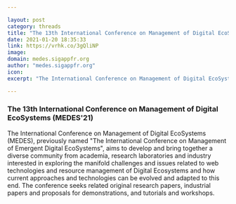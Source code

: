 ```yaml
---

layout: post
category: threads
title: "The 13th International Conference on Management of Digital EcoSystems (MEDES'21)"
date: 2021-01-20 18:35:33
link: https://vrhk.co/3gQliNP
image: 
domain: medes.sigappfr.org
author: "medes.sigappfr.org"
icon: 
excerpt: "The International Conference on Management of Digital EcoSystems (MEDES), previously named \"The International Conference on Management of Emergent Digital EcoSystems\", aims to develop and bring together a diverse community from academia, research laboratories and industry interested in exploring the manifold challenges and issues related to web technologies and resource management of Digital Ecosystems and how current approaches and technologies can be evolved and adapted to this end. The conference seeks related original research papers, industrial papers and proposals for demonstrations, and tutorials and workshops."

---
```


### The 13th International Conference on Management of Digital EcoSystems (MEDES'21)

The International Conference on Management of Digital EcoSystems (MEDES), previously named "The International Conference on Management of Emergent Digital EcoSystems", aims to develop and bring together a diverse community from academia, research laboratories and industry interested in exploring the manifold challenges and issues related to web technologies and resource management of Digital Ecosystems and how current approaches and technologies can be evolved and adapted to this end. The conference seeks related original research papers, industrial papers and proposals for demonstrations, and tutorials and workshops.
